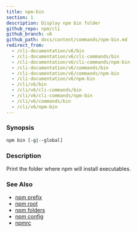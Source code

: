 ```yaml
---
title: npm-bin
section: 1
description: Display npm bin folder
github_repo: npm/cli
github_branch: v6
github_path: docs/content/commands/npm-bin.md
redirect_from:
  - /cli-documentation/v6/bin
  - /cli-documentation/v6/cli-commands/bin
  - /cli-documentation/v6/cli-commands/npm-bin
  - /cli-documentation/v6/commands/bin
  - /cli-documentation/v6/commands/npm-bin
  - /cli-documentation/v6/npm-bin
  - /cli/v6/bin
  - /cli/v6/cli-commands/bin
  - /cli/v6/cli-commands/npm-bin
  - /cli/v6/commands/bin
  - /cli/v6/npm-bin
---
```


### Synopsis
```bash
npm bin [-g|--global]
```

### Description

Print the folder where npm will install executables.

### See Also

* [npm prefix](/cli/v6/commands/npm-prefix)
* [npm root](/cli/v6/commands/npm-root)
* [npm folders](/cli/v6/configuring-npm/folders)
* [npm config](/cli/v6/commands/npm-config)
* [npmrc](/cli/v6/configuring-npm/npmrc)
